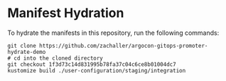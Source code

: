 # Manifest Hydration

To hydrate the manifests in this repository, run the following commands:

```shell
git clone https://github.com/zachaller/argocon-gitops-promoter-hydrate-demo
# cd into the cloned directory
git checkout 1f3d73c14d831995b78fa37c04c6ce8b01004dc7
kustomize build ./user-configuration/staging/integration
```
